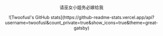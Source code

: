 <!--
- 隐藏一些统计信息（加在用户名后）：&hide=stars,commits,prs,issues,contribs
- 私人项目提交数：&count_private=true
- 显示图标：&show_icons=true
- 自定义主题：&theme=vision-friendly-dark
-->
<p align="center">请巫女小姐务必嫁给我</p>

<p align="center">![Twoofusl's GitHub stats](https://github-readme-stats.vercel.app/api?username=twoofusl&count_private=true&show_icons=true&theme=great-gatsby)</p>

<!--
<p align="center">
  <a href="https://github.com/Twoofusl">
    <img src="https://github-readme-stats.vercel.app/api/top-langs?username=twoofusl&layout=compact&langs_count=5&theme=algolia"/>
  </a>
</p>
-->

<!--
 - 热门语言
[![Top Langs](https://github-readme-stats.vercel.app/api/top-langs/?username=Twoofusl&layout=compact)](https://github.com/anuraghazra/github-readme-stats)
-->
